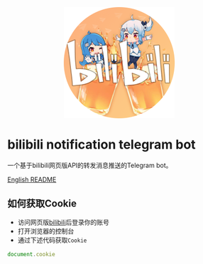 <p align="center" style="align:center"><img width="250" src="https://github.com/MamoruDS/bilibili-notify-telegram-bot/raw/master/res/bilibili-noti-bot.png" alt="logo"></p>

# bilibili notification telegram bot
一个基于bilibili网页版API的转发消息推送的Telegram bot。 

[English README](README.md)
## 如何获取Cookie
- 访问网页版[bilibili](https://www.bilibili.com)后登录你的账号
- 打开浏览器的控制台
- 通过下述代码获取`Cookie`
```javascript
document.cookie
```